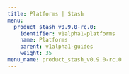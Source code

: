 ```yaml
---
title: Platforms | Stash
menu:
  product_stash_v0.9.0-rc.0:
    identifier: v1alpha1-platforms
    name: Platforms
    parent: v1alpha1-guides
    weight: 35
menu_name: product_stash_v0.9.0-rc.0
---
```

